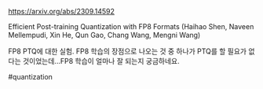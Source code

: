 https://arxiv.org/abs/2309.14592

Efficient Post-training Quantization with FP8 Formats (Haihao Shen, Naveen Mellempudi, Xin He, Qun Gao, Chang Wang, Mengni Wang)

FP8 PTQ에 대한 실험. FP8 학습의 장점으로 나오는 것 중 하나가 PTQ를 할 필요가 없다는 것이었는데...FP8 학습이 얼마나 잘 되는지 궁금하네요.

#quantization 
